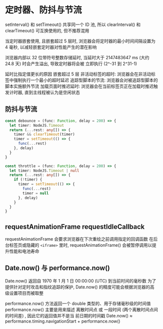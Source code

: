 # 定时器、防抖与节流

setInterval() 和 setTimeout() 共享同一个 ID 池,
所以 clearInterval() 和 clearTimeout() 可互换使用的, 但不推荐混用

当定时器嵌套使用, 且嵌套超过 5 层时, 浏览器会将定时器的最小时间间隔设置为 4 毫秒,
以减轻嵌套定时器对性能产生的潜在影响

浏览器内部以 32 位带符号整数存储延时, 当延时大于 2147483647 ms (大约 24.8 天) 时会产生溢出, 导致定时器将会被 立即执行
(2^-31 到 2^31-1)

延时比指定值更长的原因
嵌套超过 5 层
非活动标签的超时: 浏览器会在非活动标签中强制执行一个最小的超时延迟
追踪型脚本的节流: 浏览器会对被追踪型脚本的脚本实施额外节流
加载页面时推迟延时: 浏览器会在当前标签页正在加载时推迟触发计时器, 直到主线程被认为是空闲状态

## 防抖与节流

```ts
const debounce = (func: Function, delay = 200) => {
  let timer: NodeJS.Timeout
  return (...rest: any[]) => {
    timer && clearTimeout(timer)
    timer = setTimeout(() => {
      func(...rest)
    }, delay)
  }
}

const throttle = (func: Function, delay = 200) => {
  let timer: NodeJS.Timeout | null
  return (...rest: any[]) => {
    if (!timer) {
      timer = setTimeout(() => {
        func(...rest)
        timer = null
      }, delay)
    }
  }
}
```

## requestAnimationFrame requestIdleCallback

requestAnimationFrame 会要求浏览器在下次重绘之前调用指定的回调函数
在后台标签页或隐藏的 `<iframe>` 里时, requestAnimationFrame() 会被暂停调用以提升性能和电池寿命

## Date.now() 与 performance.now()

Date.now() 返回自 1970 年 1 月 1 日 00:00:00 (UTC) 到当前时间的毫秒数
为了提供针对定时攻击和指纹追踪的保护, Date.now() 的精度可能会根据浏览器的高级设置项目而被取整

performance.now() 方法返回一个 double 类型的、用于存储毫秒级的时间值
performance.now() 主要是用来描述 离散时间点 或 一段时间 (两个离散时间点间的时间差) , 因此它的返回值并不是当 前日期的时间戳
Date.now() ≈ performance.timing.navigationStart + performance.now()
